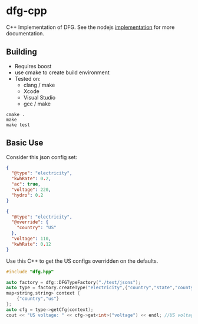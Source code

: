 dfg-cpp
=======

C++ Implementation of DFG.  See the nodejs [implementation](https://github.com/polidore/dfg) for more documentation.

## Building

* Requires boost
* use cmake to create build environment
* Tested on:
  * clang / make
  * Xcode
  * Visual Studio
  * gcc / make

```
cmake .
make
make test
```

## Basic Use

Consider this json config set:

```json
{
  "@type": "electricity",
  "kwhRate": 0.2,
  "ac": true,
  "voltage": 220,
  "hydro": 0.2
}

{
  "@type": "electricity",
  "@override": {
    "country": "US"
  },
  "voltage": 110,
  "kwhRate": 0.12
}
```

Use this C++ to get the US configs overridden on the defaults.

```c++
#include "dfg.hpp"

auto factory = dfg::DFGTypeFactory("./test/jsons");
auto type = factory.createType("electricity",{"country","state","county","city"});
map<string,string> context {
    {"country","us"}
};
auto cfg = type->getCfg(context);
cout << "US voltage: " << cfg->get<int>("voltage") << endl; //US voltage: 110
```
